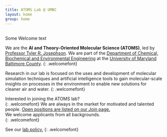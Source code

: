 ```yaml
---
title: ATOMS Lab @ UMBC
layout: home
group: home
---
```

<br>
Some Welcome text

We are the **AI and Theory-Oriented Molecular Science (ATOMS)**, led by [Professor Tyler R. Josephson](https://cbee.umbc.edu/josephson/). We are part of the [Department of Chemical, Biochemical and Environmental Engineering](https://https://cbee.umbc.edu/) at the [University of Maryland Baltimore County](https://www.umbc.edu). {: .welcomefont}

Research in our lab is focused on the uses and development of molecular simulation techniques and artificial intelligence tools to gain molecular-scale insights on processes in the environment to enable new solutions for cleaner air and water. {: .welcomefont}

Interested in joining the ATOMS lab? <br> {: .welcomefont}
We are always in the market for motivated and talented people. <a href="{{ site.url }}/join">Open positions are listed on our Join page.</a><br>
We welcome applicants from all backgrounds.<br> {: .welcomefont}</p>

<p>
 See our <a href="{{ site.url }}/compact/">lab policy.</a> {: .welcomefont}

</p>

